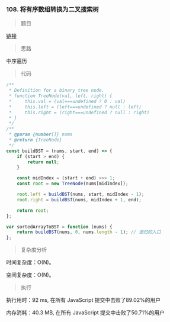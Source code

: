 ### 108. 将有序数组转换为二叉搜索树

> 题目

[链接](https://leetcode-cn.com/problems/convert-sorted-array-to-binary-search-tree/)

> 思路

中序遍历

> 代码

```js
/**
 * Definition for a binary tree node.
 * function TreeNode(val, left, right) {
 *     this.val = (val===undefined ? 0 : val)
 *     this.left = (left===undefined ? null : left)
 *     this.right = (right===undefined ? null : right)
 * }
 */
/**
 * @param {number[]} nums
 * @return {TreeNode}
 */
const buildBST = (nums, start, end) => {
    if (start > end) { 
        return null;
    }

    const midIndex = (start + end) >>> 1; 
    const root = new TreeNode(nums[midIndex]); 

    root.left = buildBST(nums, start, midIndex - 1); 
    root.right = buildBST(nums, midIndex + 1, end); 

    return root;
};

var sortedArrayToBST = function (nums) {
    return buildBST(nums, 0, nums.length - 1); // 递归的入口
};
```

> 复杂度分析

时间复杂度：O(N)。

空间复杂度：O(N)。

> 执行

执行用时：92 ms, 在所有 JavaScript 提交中击败了89.02%的用户

内存消耗：40.3 MB, 在所有 JavaScript 提交中击败了50.71%的用户
